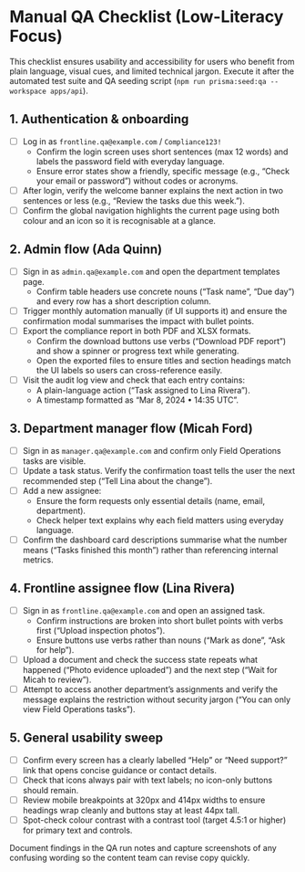 # Manual QA Checklist (Low-Literacy Focus)

This checklist ensures usability and accessibility for users who benefit from
plain language, visual cues, and limited technical jargon. Execute it after the
automated test suite and QA seeding script (`npm run prisma:seed:qa --workspace
apps/api`).

## 1. Authentication & onboarding

- [ ] Log in as `frontline.qa@example.com` / `Compliance123!`
  - Confirm the login screen uses short sentences (max 12 words) and labels the
    password field with everyday language.
  - Ensure error states show a friendly, specific message (e.g., “Check your
    email or password”) without codes or acronyms.
- [ ] After login, verify the welcome banner explains the next action in
  two sentences or less (e.g., “Review the tasks due this week.”).
- [ ] Confirm the global navigation highlights the current page using both
  colour and an icon so it is recognisable at a glance.

## 2. Admin flow (Ada Quinn)

- [ ] Sign in as `admin.qa@example.com` and open the department templates page.
  - Confirm table headers use concrete nouns (“Task name”, “Due day”) and every
    row has a short description column.
- [ ] Trigger monthly automation manually (if UI supports it) and ensure the
  confirmation modal summarises the impact with bullet points.
- [ ] Export the compliance report in both PDF and XLSX formats.
  - Confirm the download buttons use verbs (“Download PDF report”) and show a
    spinner or progress text while generating.
  - Open the exported files to ensure titles and section headings match the UI
    labels so users can cross-reference easily.
- [ ] Visit the audit log view and check that each entry contains:
  - A plain-language action (“Task assigned to Lina Rivera”).
  - A timestamp formatted as “Mar 8, 2024 • 14:35 UTC”.

## 3. Department manager flow (Micah Ford)

- [ ] Sign in as `manager.qa@example.com` and confirm only Field Operations
  tasks are visible.
- [ ] Update a task status. Verify the confirmation toast tells the user the
  next recommended step (“Tell Lina about the change”).
- [ ] Add a new assignee:
  - Ensure the form requests only essential details (name, email, department).
  - Check helper text explains why each field matters using everyday language.
- [ ] Confirm the dashboard card descriptions summarise what the number means
  (“Tasks finished this month”) rather than referencing internal metrics.

## 4. Frontline assignee flow (Lina Rivera)

- [ ] Sign in as `frontline.qa@example.com` and open an assigned task.
  - Confirm instructions are broken into short bullet points with verbs first
    (“Upload inspection photos”).
  - Ensure buttons use verbs rather than nouns (“Mark as done”, “Ask for help”).
- [ ] Upload a document and check the success state repeats what happened
  (“Photo evidence uploaded”) and the next step (“Wait for Micah to review”).
- [ ] Attempt to access another department’s assignments and verify the message
  explains the restriction without security jargon (“You can only view Field
  Operations tasks”).

## 5. General usability sweep

- [ ] Confirm every screen has a clearly labelled “Help” or “Need support?” link
  that opens concise guidance or contact details.
- [ ] Check that icons always pair with text labels; no icon-only buttons should
  remain.
- [ ] Review mobile breakpoints at 320px and 414px widths to ensure headings
  wrap cleanly and buttons stay at least 44px tall.
- [ ] Spot-check colour contrast with a contrast tool (target 4.5:1 or higher)
  for primary text and controls.

Document findings in the QA run notes and capture screenshots of any confusing
wording so the content team can revise copy quickly.
